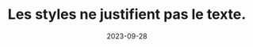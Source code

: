 ---
N: '186'
Rubrique: Présentation
title: Les styles ne justifient pas le texte. 
detail: Les styles ne justifient pas le texte. 
abstract: 
categories: [" Présentation"]
agrege: O4186-E065
opquast: '4 186'
indiceebook: '65'
description: "Règle n° 065"
before: "064"
weight: "065"
after: "066"
actif: '1'
layout: rules
date: 2023-09-28
tags: ["", ""]
objectif: ["", ""]
Meo: [""]
Controle: [""
]
Source: ["Opquast"]
Referentiel: [""]
Steps: ["", ""]
---